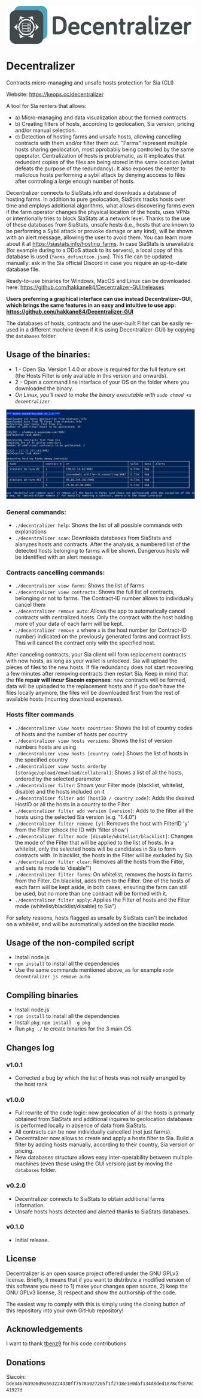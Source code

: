 ![logo](https://github.com/hakkane84/Decentralizer/blob/master/full_logo.png)
# Decentralizer

Contracts micro-managing and unsafe hosts protection for Sia (CLI)

Website: https://keops.cc/decentralizer

A tool for Sia renters that allows:

* a) Micro-managing and data visualization about the formed contracts.
* b) Creating filters of hosts, according to geolocation, Sia version, pricing and/or manual selection.
* c) Detection of hosting farms and unsafe hosts, allowing cancelling contracts with them and/or filter them out. "Farms" represent multiple hosts sharing geolocation, most pprobably being controlled by the same opeprator. Centralization of hosts is problematic, as it implicates that redundant copies of the files are being stored in the same location (what defeats the purpose of the redundancy). It also exposes the renter to malicious hosts performing a sybil attack by denying acccess to files after controling a large enough number of hosts.

Decentralizer connects to SiaStats.info and downloads a database of hosting farms. In addition to pure geolocation, SiaStats tracks hosts over time and employs additional algorithms, what allows discovering farms even if the farm operator changes the physical location of the hosts, uses VPNs or intentionally tries to block SiaStats at a network level. Thanks to the use of these databases from SiaStats, unsafe hosts (i.e., hosts that are known to be performing a Sybil attack or provoke damage or any kind), will be shown with an alert message, allowing the user to avoid them. You can learn more about it at https://siastats.info/hosting_farms. In case SiaStats is unavailable (for example during to a DDoS attack to its servers), a local copy of this database is used (`farms_definition.json`). This file can be updated manually: ask in the Sia official Discord in case you require an up-to-date database file.

Ready-to-use binaries for Windows, MacOS and Linux can be downloaded here: https://github.com/hakkane84/Decentralizer-GUI/releases

**Users preferring a graphical interface can use instead Decentralizer-GUI, which brings the same features in an easy and intuitive to use app: https://github.com/hakkane84/Decentralizer-GUI**

The databases of hosts, contracts and the user-built Filter can be easily re-used in a different machine (even if it is using Decentralizer-GUI) by copying the `databases` folder.

## Usage of the binaries:

* 1 - Open Sia. Version 1.4.0 or above is required for the full feature set (the Hosts Filter is only available in this version and onwards).
* 2 - Open a command line interface of your OS on the folder where you downloaded the binary.
* *On Linux, you'll need to make the binary executable with `sudo chmod +x decentralizer`*

![screenshot](https://github.com/hakkane84/Decentralizer/blob/master/screenshot.jpg)

### General commands:
* `./decentralizer help`: Shows the list of all possible commands with explanations
* `./decentralizer scan`: Downloads databases from SiaStats and alanyzes hosts and contracts. After the analysis, a numbered list of the detected hosts belonging to farms will be shown. Dangerous hosts will be identified with an alert message.

### Contracts cancelling commands:
* `./decentralizer view farms`: Shows the list of farms
* `./decentralizer view contracts`: Shows the full list of contracts, belonging or not to farms. The Contract-ID number allows to individually cancel them
* `./decentralizer remove auto`: Allows the app to automatically cancel contracts with centralized hosts. Only the contract with the host holding more of your data of each farm will be kept. 
* `./decentralizer remove x` where `x` is the host number (or Contract-ID number) indicated on the previously generated farms and contract lists. This will cancel the contract only with the specified host.

After canceling contracts, your Sia client will form replacement contracts with new hosts, as long as your wallet is unlocked. Sia will upload the pieces of files to the new hosts. If file redundancy does not start recovering a few minutes after removing contracts then restart Sia. Keep in mind that the **file repair will incur Siacoin expenses**: new contracts will be formed, data will be uploaded to the replacement hosts and if you don't have the files locally anymore, the files will be downloaded first from the rest of available hosts (incurring download expenses).

### Hosts filter commands

* `./decentralizer view hosts countries`: Shows the list of country codes of hosts and the number of hosts per country
* `./decentralizer view hosts versions`: Shows the list of version numbers hosts are using
* `./decentralizer view hosts [country code]` Shows the list of hosts in the specified country
* `./decentralizer view hosts orderby [storage/upload/download/collateral]`: Shows a list of all the hosts, ordered by the selected parameter
* `./decentralizer filter`: Shows your Filter mode (blacklist, whitelist, disable) and the hosts included on it
* `./decentralizer filter add [hostID / country code]`: Adds the desired HostID or all the hosts in a country to the Filter
* `./decentralizer filter add version [version]`: Adds to the filter all the hosts using the selected Sia version (e.g. "1.4.0")
* `./decentralizer filter remove [y]`: Removes the host with FilterID 'y' from the Filter (check the ID with 'filter show') 
* `./decentralizer filter mode [disable/whitelist/blacklist]`: Changes the mode of the Filter that will be applied to the list of hosts. In a whitelist, only the selected hosts will be candidates in Sia to form contracts with. In blacklist, the hosts in the Filter will be excluded by Sia.
* `./decentralizer filter clear`: Removes all the hosts from the Filter, and sets its mode to 'disable'")
* `./decentralizer filter farms`: On whitelist, removes the hosts in farms from the Filter. On blacklist, adds them to the Filter. One of the hosts of each farm will be kept aside, in both cases, ensuring the farm can still be used, but no more than one contract will be formed with it.
* `./decentralizer filter apply`: Applies the Filter of hosts and the Filter mode (whitelist/blacklist/disable) to Sia")

For safety reasons, hosts flagged as unsafe by SiaStats can't be included on a whitelist, and will be automatically added on the blacklist mode.

## Usage of the non-compiled script

* Install node.js
* `npm install` to install all the dependencies
* Use the same commands mentioned above, as for example `node decentralizer.js remove auto`


## Compiling binaries

* Install node.js
* `npm install` to install all the dependencies
* Install `pkg`: `npm install -g pkg`
* Run `pkg ./` to create binaries for the 3 main OS

## Changes log

### v1.0.1
* Corrected a bug by which the list of hosts was not really arranged by the host rank

### v1.0.0
* Full rewrite of the code logic: now geolocation of all the hosts is primarly obtained from SiaStats and additional inquires to geolocation databases is performed locally in absence of data from SiaStats.
* All contracts can be now individually cancelled (not just farms).
* Decentralizer now allows to create and apply a hosts filter to Sia. Build a filter by adding hosts manually, according to their country, Sia version or pricing.
* New databases structure allows easy inter-operability between multiple machines (even those using the GUI version) just by moving the `databases` folder.

### v0.2.0
* Decentralizer connects to SiaStats to obtain additional farms information.
* Unsafe hosts hosts detected and alerted thanks to SiaStats databases.

### v0.1.0
* Initial release.

## License

Decentralizer is an open source project offered under the GNU GPLv3 license. Briefly, it means that if you want to distribute a modified version of this software you need to 1) make your changes open source, 2) keep the GNU GPLv3 license, 3) respect and show the authorship of the code.

The easiest way to comply with this is simply using the cloning button of this repository into your own GitHub repository!

## Acknowledgements

I want to thank [tbenz9](https://github.com/tbenz9) for his code contributions

## Donations

Siacoin: `bde3467039a6d9a563224330ff7578a027205f1f2738e1e0daf134d8ded1878cf5870c41927d`


